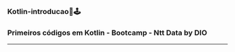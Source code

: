 ### Kotlin-introducao👾🕹️

### Primeiros códigos em Kotlin - Bootcamp - Ntt Data by DIO


-------------------------------------------------------------------------------------

